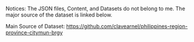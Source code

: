 Notices:
The JSON files, Content, and Datasets do not belong to me. The major source of the dataset is linked below.

Main Source of Dataset:
https://github.com/clavearnel/philippines-region-province-citymun-brgy
